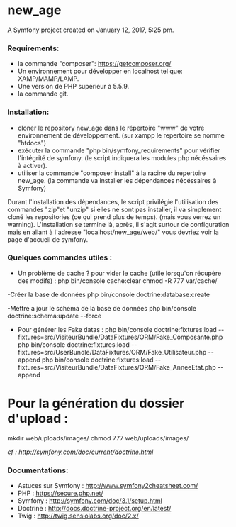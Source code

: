 new_age
=======

A Symfony project created on January 12, 2017, 5:25 pm.

### Requirements:

- la commande "composer": https://getcomposer.org/
- Un environnement pour développer en localhost tel que: XAMP/MAMP/LAMP.
- Une version de PHP supérieur à 5.5.9.
- la commande git.

### Installation:

- cloner le repository new_age dans le répertoire "www" de votre environnement de développement. (sur xampp le repertoire se nomme "htdocs")
- exécuter la commande "php bin/symfony_requirements" pour vérifier l'intégrité de symfony. (le script indiquera les modules php nécéssaires à activer).
- utiliser la commande "composer install" à la racine du repertoire new_age. (la commande va installer les dépendances nécéssaires à Symfony)

Durant l'installation des dépendances, le script privilégie l'utilisation des commandes "zip"et "unzip" si elles ne sont pas installer, il va simplement cloné les repositories (ce qui prend plus de temps). (mais vous verrez un warning).
L'installation se termine là, après, il s'agit surtour de configuration mais en allant à l'adresse "localhost/new_age/web/" vous devriez voir la page d'accueil de symfony.


### Quelques commandes utiles :
- Un problème de cache ? pour vider le cache (utile lorsqu'on récupère des modifs) : 
php bin/console cache:clear
chmod -R 777 var/cache/

-Créer la base de données 
php bin/console doctrine:database:create

-Mettre a jour le schema de la base de données
php bin/console doctrine:schema:update --force

- Pour générer les Fake datas : 
php bin/console doctrine:fixtures:load --fixtures=src/VisiteurBundle/DataFixtures/ORM/Fake_Composante.php
php bin/console doctrine:fixtures:load --fixtures=src/UserBundle/DataFixtures/ORM/Fake_Utilisateur.php --append
php bin/console doctrine:fixtures:load --fixtures=src/VisiteurBundle/DataFixtures/ORM/Fake_AnneeEtat.php --append

# Pour la génération du dossier d'upload :
mkdir web/uploads/images/
chmod 777 web/uploads/images/

*cf :  http://symfony.com/doc/current/doctrine.html*


### Documentations:

- Astuces sur Symfony : http://www.symfony2cheatsheet.com/
- PHP : https://secure.php.net/
- Symfony : http://symfony.com/doc/3.1/setup.html
- Doctrine : http://docs.doctrine-project.org/en/latest/
- Twig : http://twig.sensiolabs.org/doc/2.x/


